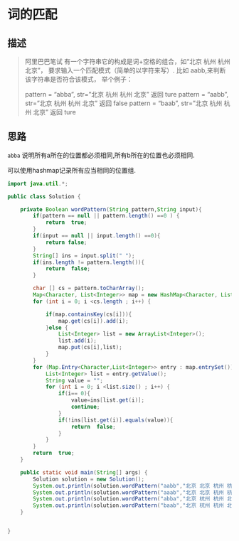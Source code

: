 # 词的匹配

## 描述

> 阿里巴巴笔试 有一个字符串它的构成是词+空格的组合，如“北京 杭州 杭州 北京”， 要求输入一个匹配模式（简单的以字符来写）. 
> 比如 aabb,来判断该字符串是否符合该模式， 举个例子：
>
> pattern = “abba”, str=”北京 杭州 杭州 北京” 返回 ture 
> pattern = “aabb”, str=”北京 杭州 杭州 北京” 返回 false 
> pattern = “baab”, str=”北京 杭州 杭州 北京” 返回 ture



## 思路

`abba` 说明所有a所在的位置都必须相同,所有b所在的位置也必须相同.

可以使用hashmap记录所有应当相同的位置组.

```java
import java.util.*;

public class Solution {

    private Boolean wordPattern(String pattern,String input){
        if(pattern == null || pattern.length() ==0 ) {
            return  true;
        }
        if(input == null || input.length() ==0){
            return false;
        }
        String[] ins = input.split(" ");
        if(ins.length != pattern.length()){
            return  false;
        }

        char [] cs = pattern.toCharArray();
        Map<Character, List<Integer>> map = new HashMap<Character, List<Integer>>();
        for (int i = 0; i <cs.length ; i++) {

            if(map.containsKey(cs[i])){
                map.get(cs[i]).add(i);
            }else {
                List<Integer> list = new ArrayList<Integer>();
                list.add(i);
                map.put(cs[i],list);
            }
        }
        for (Map.Entry<Character,List<Integer>> entry : map.entrySet()){
            List<Integer> list = entry.getValue();
            String value = "";
            for (int i = 0; i <list.size() ; i++) {
                if(i== 0){
                    value=ins[list.get(i)];
                    continue;
                }
                if(!ins[list.get(i)].equals(value)){
                    return  false;
                }
            }
        }
        return  true;
    }

    public static void main(String[] args) {
        Solution solution = new Solution();
        System.out.println(solution.wordPattern("aabb","北京 北京 杭州 杭州"));
        System.out.println(solution.wordPattern("aaab","北京 北京 杭州 杭州"));
        System.out.println(solution.wordPattern("abba","北京 杭州 杭州 北京"));
        System.out.println(solution.wordPattern("baab","北京 杭州 杭州 北京"));
    }


}

```

